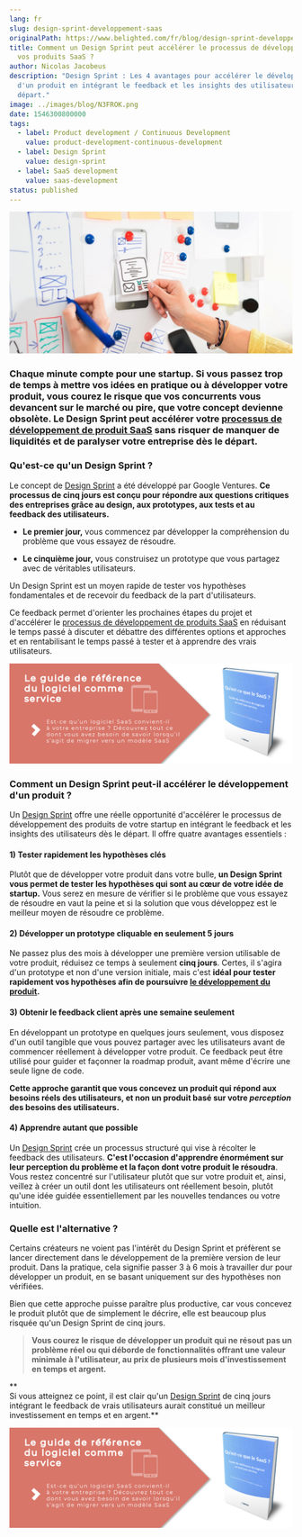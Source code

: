 ```yaml
---
lang: fr
slug: design-sprint-developpement-saas
originalPath: https://www.belighted.com/fr/blog/design-sprint-developpement-saas
title: Comment un Design Sprint peut accélérer le processus de développement de
  vos produits SaaS ?
author: Nicolas Jacobeus
description: "Design Sprint : Les 4 avantages pour accélérer le développement
  d'un produit en intégrant le feedback et les insights des utilisateurs dès le
  départ."
image: ../images/blog/N3FROK.png
date: 1546300800000
tags:
  - label: Product development / Continuous Development
    value: product-development-continuous-development
  - label: Design Sprint
    value: design-sprint
  - label: SaaS development
    value: saas-development
status: published
---
```

![Design Sprint développement projet](/content/images/legacy/0svn9jckMI8Euq0q2kA-R.png)

### Chaque minute compte pour une startup. Si vous passez trop de temps à mettre vos idées en pratique ou à développer votre produit, vous courez le risque que vos concurrents vous devancent sur le marché ou pire, que votre concept devienne obsolète. Le Design Sprint peut accélérer votre [processus de développement de produit SaaS](/fr/blog/methode-developpement-produits-saas) sans risquer de manquer de liquidités et de paralyser votre entreprise dès le départ.

### **Qu'est-ce qu'un Design Sprint ?**

Le concept de [Design Sprint](/fr/design-sprint) a été développé par Google Ventures. **Ce processus de cinq jours est conçu pour répondre aux questions critiques des entreprises grâce au design, aux prototypes, aux tests et au feedback des utilisateurs.**

*   **Le premier jour,** vous commencez par développer la compréhension du problème que vous essayez de résoudre.  
      
    
*   **Le cinquième jour,** vous construisez un prototype que vous partagez avec de véritables utilisateurs.

Un Design Sprint est un moyen rapide de tester vos hypothèses fondamentales et de recevoir du feedback de la part d'utilisateurs.

Ce feedback permet d'orienter les prochaines étapes du projet et d'accélérer le [processus de développement de produits SaaS](/fr/blog/methode-developpement-produits-saas) en réduisant le temps passé à discuter et débattre des différentes options et approches et en rentabilisant le temps passé à tester et à apprendre des vrais utilisateurs. 

[![Nouveau call-to-action](/content/images/legacy/Htz_P1iMXy1bwRoC6u7Xy.png)](https://cta-redirect.hubspot.com/cta/redirect/1684659/efa19144-ba00-4802-bd26-7c27dbad25ab)

### **Comment un Design Sprint peut-il accélérer le développement d'un produit ?**

Un [Design Sprint](/fr/design-sprint) offre une réelle opportunité d'accélérer le processus de développement des produits de votre startup en intégrant le feedback et les insights des utilisateurs dès le départ. Il offre quatre avantages essentiels :

#### 1) Tester rapidement les hypothèses clés

Plutôt que de développer votre produit dans votre bulle, **un Design Sprint vous permet de tester les hypothèses qui sont au cœur de votre idée de startup.** Vous serez en mesure de vérifier si le problème que vous essayez de résoudre en vaut la peine et si la solution que vous développez est le meilleur moyen de résoudre ce problème.

#### 2) Développer un prototype cliquable en seulement 5 jours

Ne passez plus des mois à développer une première version utilisable de votre produit, réduisez ce temps à seulement **cinq jours**. Certes, il s'agira d'un prototype et non d'une version initiale, mais c'est **idéal pour tester rapidement vos hypothèses afin de poursuivre [le développement du produit](/fr/blog/methode-developpement-produits-saas).**

#### 3) Obtenir le feedback client après une semaine seulement

En développant un prototype en quelques jours seulement, vous disposez d'un outil tangible que vous pouvez partager avec les utilisateurs avant de commencer réellement à développer votre produit. Ce feedback peut être utilisé pour guider et façonner la roadmap produit, avant même d'écrire une seule ligne de code.

**Cette approche garantit que vous concevez un produit qui répond aux besoins réels des utilisateurs, et non un produit basé sur votre _perception_ des besoins des utilisateurs.**

#### 4) Apprendre autant que possible

Un [Design Sprint](/fr/design-sprint) crée un processus structuré qui vise à récolter le feedback des utilisateurs. **C'est l'occasion d'apprendre énormément sur leur perception du problème et la façon dont votre produit le résoudra**. Vous restez concentré sur l'utilisateur plutôt que sur votre produit et, ainsi, veillez à créer un outil dont les utilisateurs ont réellement besoin, plutôt qu'une idée guidée essentiellement par les nouvelles tendances ou votre intuition.

### **Quelle est l'alternative ?**

Certains créateurs ne voient pas l'intérêt du Design Sprint et préfèrent se lancer directement dans le développement de la première version de leur produit. Dans la pratique, cela signifie passer 3 à 6 mois à travailler dur pour développer un produit, en se basant uniquement sur des hypothèses non vérifiées.

Bien que cette approche puisse paraître plus productive, car vous concevez le produit plutôt que de simplement le décrire, elle est beaucoup plus risquée qu'un Design Sprint de cinq jours.

> **Vous courez le risque de développer un produit qui ne résout pas un problème réel ou qui déborde de fonctionnalités offrant une valeur minimale à l'utilisateur, au prix de plusieurs mois d'investissement en temps et argent.**

**  
Si vous atteignez ce point, il est clair qu'un [Design Sprint](/fr/design-sprint) de cinq jours intégrant le feedback de vrais utilisateurs aurait constitué un meilleur investissement en temps et en argent.**

[![Nouveau call-to-action](/content/images/legacy/Htz_P1iMXy1bwRoC6u7Xy.png)](https://cta-redirect.hubspot.com/cta/redirect/1684659/efa19144-ba00-4802-bd26-7c27dbad25ab)